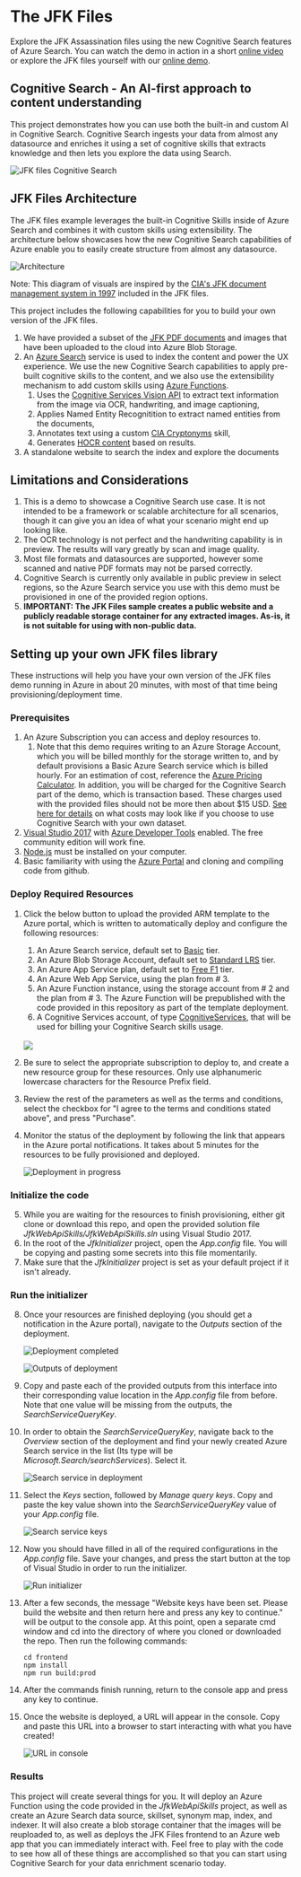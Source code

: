 # The JFK Files
Explore the JFK Assassination files using the new Cognitive Search features of Azure Search.
You can watch the demo in action in a short [online video](https://channel9.msdn.com/Shows/AI-Show/Using-Cognitive-Search-to-Understand-the-JFK-Documents)
or explore the JFK files yourself with our [online demo](https://aka.ms/jfkfiles-demo).

## Cognitive Search - An AI-first approach to content understanding
This project demonstrates how you can use both the built-in and custom AI in Cognitive Search. Cognitive Search ingests your data from almost any datasource and enriches it using a set of cognitive skills that extracts knowledge and then lets you explore the data using Search.

![JFK files Cognitive Search](images/jfk-cognitive-search.jpg)




## JFK Files Architecture
The JFK files example leverages the built-in Cognitive Skills inside of Azure Search and combines it with custom skills using extensibility.  The architecture below showcases how the new Cognitive Search capabilities of Azure enable you to easily create structure from almost any datasource.

![Architecture](images/jfk-files-architecture.JPG)

Note: This diagram of visuals are inspired by the [CIA's JFK document management system in 1997](https://www.archives.gov/files/research/jfk/releases/docid-32404466.pdf) included in the JFK files.

This project includes the following capabilities for you to build your own version of the JFK files.
1. We have provided a subset of the [JFK PDF documents](https://www.archives.gov/research/jfk/2017-release) and images that have been uploaded to the cloud into Azure Blob Storage.
2. An [Azure Search](https://azure.microsoft.com/en-us/services/search/) service is used to index the content and power the UX experience. We use the new Cognitive Search capabilities to apply pre-built cognitive skills to the content, and we also use the extensibility mechanism to add custom skills using [Azure Functions](https://azure.microsoft.com/en-us/services/functions/).
    1. Uses the [Cognitive Services Vision API](https://azure.microsoft.com/en-us/services/cognitive-services/computer-vision/) to extract text information from the image via OCR, handwriting, and image captioning,
    2. Applies Named Entity Recognitition to extract named entities from the documents,
    3. Annotates text using a custom [CIA Cryptonyms](https://www.maryferrell.org/php/cryptdb.php) skill,
    4. Generates [HOCR content](https://en.wikipedia.org/wiki/HOCR) based on results.
3. A standalone website to search the index and explore the documents

## Limitations and Considerations
1. This is a demo to showcase a Cognitive Search use case.  It is not intended to be a framework or scalable architecture for all scenarios, though it can give you an idea of what your scenario might end up looking like.
2. The OCR technology is not perfect and the handwriting capability is in preview.  The results will vary greatly by scan and image quality.
3. Most file formats and datasources are supported, however some scanned and native PDF formats may not be parsed correctly.
4. Cognitive Search is currently only available in public preview in select regions, so the Azure Search service you use with this demo must be provisioned in one of the provided region options.
5. **IMPORTANT: The JFK Files sample creates a public website and a publicly readable storage container for any extracted images.  As-is, it is not suitable for using with non-public data.**

## Setting up your own JFK files library

These instructions will help you have your own version of the JFK files demo running in Azure in about 20 minutes, with most of that time being provisioning/deployment time.

### Prerequisites
1. An Azure Subscription you can access and deploy resources to.
    1. Note that this demo requires writing to an Azure Storage Account, which you will be billed monthly for the storage written to, and by default provisions a Basic Azure Search service which is billed hourly.  For an estimation of cost, reference the [Azure Pricing Calculator](https://azure.microsoft.com/en-us/pricing/calculator/).  In addition, you will be charged for the Cognitive Search part of the demo, which is transaction based.  These charges used with the provided files should not be more then about $15 USD.  [See here for details](https://docs.microsoft.com/en-us/azure/search/cognitive-search-attach-cognitive-services) on what costs may look like if you choose to use Cognitive Search with your own dataset.
2. [Visual Studio 2017](https://www.visualstudio.com/downloads/) with [Azure Developer Tools](https://azure.microsoft.com/en-us/tools/) enabled.  The free community edition will work fine.
3. [Node.js](https://nodejs.org/) must be installed on your computer.
4. Basic familiarity with using the [Azure Portal](https://portal.azure.com) and cloning and compiling code from github.

### Deploy Required Resources

1. Click the below button to upload the provided ARM template to the Azure portal, which is written to automatically deploy and configure the following resources:
    1. An Azure Search service, default set to [Basic](https://azure.microsoft.com/en-us/pricing/details/search/) tier.
    2. An Azure Blob Storage Account, default set to [Standard LRS](https://azure.microsoft.com/en-us/pricing/details/storage/) tier.
    3. An Azure App Service plan, default set to [Free F1](https://azure.microsoft.com/en-us/pricing/details/app-service/plans/) tier.
    4. An Azure Web App Service, using the plan from # 3.
    5. An Azure Function instance, using the storage account from # 2 and the plan from # 3.  The Azure Function will be prepublished with the code provided in this repository as part of the template deployment.
    6. A Cognitive Services account, of type [CognitiveServices](https://azure.microsoft.com/en-us/pricing/details/cognitive-services/), that will be used for billing your Cognitive Search skills usage.

    </br>
    <a href="https://portal.azure.com/#create/Microsoft.Template/uri/https%3A%2F%2Fraw.githubusercontent.com%2FMicrosoft%2FAzureSearch_JFK_Files%2Fmaster%2Fazuredeploy.json" target="_blank">
        <img src="http://azuredeploy.net/deploybutton.png"/>
    </a>

2. Be sure to select the appropriate subscription to deploy to, and create a new resource group for these resources. Only use alphanumeric lowercase characters for the Resource Prefix field.
3. Review the rest of the parameters as well as the terms and conditions, select the checkbox for "I agree to the terms and conditions stated above", and press "Purchase".
4. Monitor the status of the deployment by following the link that appears in the Azure portal notifications.  It takes about 5 minutes for the resources to be fully provisioned and deployed.

    ![Deployment in progress](images/deploymentInProgress.JPG)

### Initialize the code

5. While you are waiting for the resources to finish provisioning, either git clone or download this repo, and open the provided solution file *JfkWebApiSkills/JfkWebApiSkills.sln* using Visual Studio 2017.
6. In the root of the *JfkInitializer* project, open the *App.config* file.  You will be copying and pasting some secrets into this file momentarily.
7. Make sure that the *JfkInitializer* project is set as your default project if it isn't already.

### Run the initializer

8. Once your resources are finished deploying (you should get a notification in the Azure portal), navigate to the *Outputs* section of the deployment.

    ![Deployment completed](images/deploymentCompleted.JPG)

    ![Outputs of deployment](images/outputs.JPG)

9. Copy and paste each of the provided outputs from this interface into their corresponding value location in the *App.config* file from before.  Note that one value will be missing from the outputs, the *SearchServiceQueryKey*.
10. In order to obtain the *SearchServiceQueryKey*, navigate back to the *Overview* section of the deployment and find your newly created Azure Search service in the list (Its type will be *Microsoft.Search/searchServices*).  Select it.

    ![Search service in deployment](images/searchServiceInDeployment.JPG)

11. Select the *Keys* section, followed by *Manage query keys*.  Copy and paste the key value shown into the *SearchServiceQueryKey* value of your *App.config* file.

    ![Search service keys](images/searchServiceKeys.JPG)

12. Now you should have filled in all of the required configurations in the *App.config* file.  Save your changes, and press the start button at the top of Visual Studio in order to run the initializer.

    ![Run initializer](images/runInitializer.JPG)

13. After a few seconds, the message "Website keys have been set.  Please build the website and then return here and press any key to continue." will be output to the console app.  At this point, open a separate cmd window and cd into the directory of where you cloned or downloaded the repo.  Then run the following commands:

    ```
    cd frontend
    npm install
    npm run build:prod
    ```

14. After the commands finish running, return to the console app and press any key to continue.

15. Once the website is deployed, a URL will appear in the console.  Copy and paste this URL into a browser to start interacting with what you have created!

    ![URL in console](images/urlInConsole.JPG)

### Results

This project will create several things for you.  It will deploy an Azure Function using the code provided in the *JfkWebApiSkills* project, as well as create an Azure Search data source, skillset, synonym map, index, and indexer.  It will also create a blob storage container that the images will be reuploaded to, as well as deploys the JFK Files frontend to an Azure web app that you can immediately interact with.  Feel free to play with the code to see how all of these things are accomplished so that you can start using Cognitive Search for your data enrichment scenario today.
